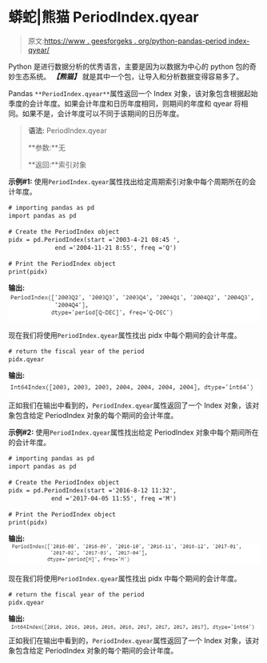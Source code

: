 # 蟒蛇|熊猫 PeriodIndex.qyear

> 原文:[https://www . geesforgeks . org/python-pandas-period index-qyear/](https://www.geeksforgeeks.org/python-pandas-periodindex-qyear/)

Python 是进行数据分析的优秀语言，主要是因为以数据为中心的 python 包的奇妙生态系统。 ***【熊猫】*** 就是其中一个包，让导入和分析数据变得容易多了。

Pandas `**PeriodIndex.qyear**`属性返回一个 Index 对象，该对象包含根据起始季度的会计年度。如果会计年度和日历年度相同，则期间的年度和 qyear 将相同。如果不是，会计年度可以不同于该期间的日历年度。

> **语法:** PeriodIndex.qyear
> 
> **参数:**无
> 
> **返回:**索引对象

**示例#1:** 使用`PeriodIndex.qyear`属性找出给定周期索引对象中每个周期所在的会计年度。

```
# importing pandas as pd
import pandas as pd

# Create the PeriodIndex object
pidx = pd.PeriodIndex(start ='2003-4-21 08:45 ',
             end ='2004-11-21 8:55', freq ='Q')

# Print the PeriodIndex object
print(pidx)
```

**输出:**
![](img/dd446ad22bd723120013395047033b29.png)

现在我们将使用`PeriodIndex.qyear`属性找出 pidx 中每个期间的会计年度。

```
# return the fiscal year of the period
pidx.qyear
```

**输出:**
![](img/cf339804aca8f4230d343ec0fc7725b3.png)
正如我们在输出中看到的，`PeriodIndex.qyear`属性返回了一个 Index 对象，该对象包含给定 PeriodIndex 对象的每个期间的会计年度。

**示例#2:** 使用`PeriodIndex.qyear`属性找出给定 PeriodIndex 对象中每个期间所在的会计年度。

```
# importing pandas as pd
import pandas as pd

# Create the PeriodIndex object
pidx = pd.PeriodIndex(start ='2016-8-12 11:32', 
            end ='2017-04-05 11:55', freq ='M')

# Print the PeriodIndex object
print(pidx)
```

**输出:**
![](img/13e3c9aad619d03c122cb105bc73c470.png)

现在我们将使用`PeriodIndex.qyear`属性找出 pidx 中每个期间的会计年度。

```
# return the fiscal year of the period
pidx.qyear
```

**输出:**
![](img/612d90c42ca04cda48d5e7d77aa95a49.png)
正如我们在输出中看到的，`PeriodIndex.qyear`属性返回了一个 Index 对象，该对象包含给定 PeriodIndex 对象的每个期间的会计年度。